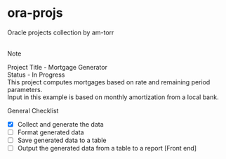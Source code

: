 # ora-projs<br/>
Oracle projects collection by am-torr<br/><br/>
> [!NOTE]
> Project Title - Mortgage Generator<br/>
> Status - In Progress<br/>
> This project computes mortgages based on rate and remaining period parameters.<br/>
> Input in this example is based on monthly amortization from a local bank.<br/>

General Checklist</br>
- [X] Collect and generate the data</br>
- [ ] Format generated data</br>
- [ ] Save generated data to a table</br>
- [ ] Output the generated data from a table to a report [Front end]</br>
